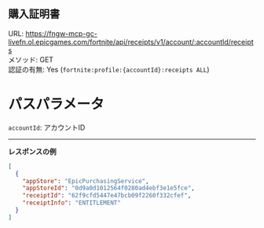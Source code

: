 ## 購入証明書

URL: https://fngw-mcp-gc-livefn.ol.epicgames.com/fortnite/api/receipts/v1/account/:accountId/receipts \
メソッド: GET \
認証の有無: Yes (`fortnite:profile:{accountId}:receipts ALL`)

# パスパラメータ
`accountId`: アカウントID

---

__レスポンスの例__

```json
[
  {
    "appStore": "EpicPurchasingService",
    "appStoreId": "0d9a0d1012564f0280ad4ebf3e1e5fce",
    "receiptId": "62f9cfd5447e47bcb09f2260f332cfef",
    "receiptInfo": "ENTITLEMENT"
  }
]
```
